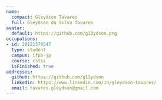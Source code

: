```yaml
---
name:
  compact: Gleydson Tavares
  full: Gleydson da Silva Tavares
avatar:
  default: https://github.com/g13ydson.png
occupations:
- id: 20121370547
  type: student
  campus: ifpb-jp
  course: cstsi
  isFinished: true
addresses:
  github: https://github.com/g13ydson
  linkedin: https://www.linkedin.com/in/gleydson-tavares/
  email: tavares.gleydson@gmail.com
---
```

